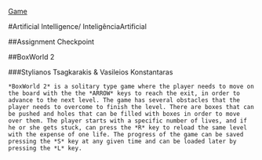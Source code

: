 [Game](http://hirudov.com/others/BoxWorld2.php)

#Artificial Intelligence/ InteligênciaArtificial

##Assignment Checkpoint

##BoxWorld 2

###Stylianos Tsagkarakis & Vasileios Konstantaras
 
    *BoxWorld 2* is a solitary type game where the player needs to move on the board with the the *ARROW* keys to reach the exit, in order to advance to the next level. The game has several obstacles that the player needs to overcome to finish the level. There are boxes that can be pushed and holes that can be filled with boxes in order to move over them. The player starts with a specific number of lives, and if he or she gets stuck, can press the *R* key to reload the same level with the expense of one life. The progress of the game can be saved pressing the *S* key at any given time and can be loaded later by pressing the *L* key.

